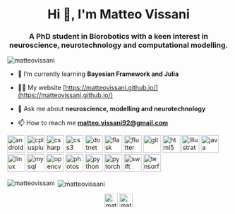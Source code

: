 <h1 align="center">Hi 👋, I'm Matteo Vissani</h1>
<h3 align="center">A PhD student in Biorobotics with a keen interest in neuroscience, neurotechnology and computational modelling.</h3>

<p align="left"> <img src="https://komarev.com/ghpvc/?username=matteovissani" alt="matteovissani" /> </p>

- 🌱 I’m currently learning **Bayesian Framework and Julia**

- 👨‍💻 My website [https://matteovissani.github.io/](https://matteovissani.github.io/)

- 💬 Ask me about **neuroscience, modelling and neurotechnology**

- 📫 How to reach me **matteo.vissani92@gmail.com**

<p align="left"><img src="https://devicons.github.io/devicon/devicon.git/icons/android/android-original-wordmark.svg" alt="android" width="40" height="40"/> <img src="https://devicons.github.io/devicon/devicon.git/icons/cplusplus/cplusplus-original.svg" alt="cplusplus" width="40" height="40"/> <img src="https://devicons.github.io/devicon/devicon.git/icons/csharp/csharp-original.svg" alt="csharp" width="40" height="40"/> <img src="https://devicons.github.io/devicon/devicon.git/icons/css3/css3-original-wordmark.svg" alt="css3" width="40" height="40"/> <img src="https://devicons.github.io/devicon/devicon.git/icons/dot-net/dot-net-original-wordmark.svg" alt="dotnet" width="40" height="40"/> <img src="https://www.vectorlogo.zone/logos/pocoo_flask/pocoo_flask-icon.svg" alt="flask" width="40" height="40"/> <img src="https://www.vectorlogo.zone/logos/flutterio/flutterio-icon.svg" alt="flutter" width="40" height="40"/> <img src="https://www.vectorlogo.zone/logos/git-scm/git-scm-icon.svg" alt="git" width="40" height="40"/> <img src="https://devicons.github.io/devicon/devicon.git/icons/html5/html5-original-wordmark.svg" alt="html5" width="40" height="40"/> <img src="https://www.vectorlogo.zone/logos/adobe_illustrator/adobe_illustrator-icon.svg" alt="illustrator" width="40" height="40"/> <img src="https://devicons.github.io/devicon/devicon.git/icons/java/java-original-wordmark.svg" alt="java" width="40" height="40"/> <img src="https://devicons.github.io/devicon/devicon.git/icons/linux/linux-original.svg" alt="linux" width="40" height="40"/> <img src="https://devicons.github.io/devicon/devicon.git/icons/mysql/mysql-original-wordmark.svg" alt="mysql" width="40" height="40"/> <img src="https://www.vectorlogo.zone/logos/opencv/opencv-icon.svg" alt="opencv" width="40" height="40"/> <img src="https://devicons.github.io/devicon/devicon.git/icons/photoshop/photoshop-plain.svg" alt="photoshop" width="40" height="40"/> <img src="https://devicons.github.io/devicon/devicon.git/icons/python/python-original.svg" alt="python" width="40" height="40"/> <img src="https://www.vectorlogo.zone/logos/pytorch/pytorch-icon.svg" alt="pytorch" width="40" height="40"/> <img src="https://devicons.github.io/devicon/devicon.git/icons/swift/swift-original-wordmark.svg" alt="swift" width="40" height="40"/> <img src="https://www.vectorlogo.zone/logos/tensorflow/tensorflow-icon.svg" alt="tensorflow" width="40" height="40"/></p><p><img align="left" src="https://github-readme-stats.vercel.app/api/top-langs/?username=matteovissani&layout=compact&hide=html" alt="matteovissani" /></p>

<p>&nbsp;<img align="center" src="https://github-readme-stats.vercel.app/api?username=matteovissani&show_icons=true&theme=radical" alt="matteovissani" /></p>

<p align="center">
<a href="https://twitter.com/matteovissani92" target="blank"><img align="center" src="https://cdn.jsdelivr.net/npm/simple-icons@3.0.1/icons/twitter.svg" alt="matteovissani92" height="30" width="30" /></a>
<a href="https://linkedin.com/in/matteo-vissani" target="blank"><img align="center" src="https://cdn.jsdelivr.net/npm/simple-icons@3.0.1/icons/linkedin.svg" alt="matteo-vissani" height="30" width="30" /></a>
</p>
